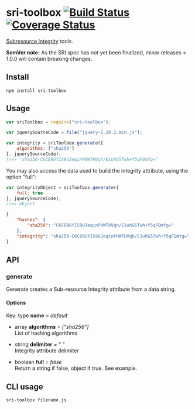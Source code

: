 # sri-toolbox [![Build Status](https://travis-ci.org/neftaly/npm-sri-toolbox.svg?branch=master)](https://travis-ci.org/neftaly/npm-sri-toolbox) [![Coverage Status](https://coveralls.io/repos/neftaly/npm-sri-toolbox/badge.svg?branch=master)](https://coveralls.io/r/neftaly/npm-sri-toolbox?branch=master)

[Subresource Integrity](http://www.w3.org/TR/SRI/) tools.

**SemVer note:** As the SRI spec has not yet been finalized, minor releases < 1.0.0 will contain breaking changes.

Install
-------
```shell
npm install sri-toolbox
```

Usage
-----
```js
var sriToolbox = require("sri-toolbox");

var jquerySourceCode = file("jquery-1.10.2.min.js");

var integrity = sriToolbox.generate({
    algorithms: ["sha256"]
}, jquerySourceCode);
//=> "sha256-C6CB9UYIS9UJeqinPHWTHVqh/E1uhG5Twh+Y5qFQmYg="
```

You may also access the data used to build the integrity attribute, using the option "full":
```js
var integrityObject = sriToolbox.generate({
    full: true
}, jquerySourceCode);
//=> object
```
```json
{
    "hashes": {
        "sha256": "C6CB9UYIS9UJeqinPHWTHVqh/E1uhG5Twh+Y5qFQmYg="
    },
    "integrity": "sha256-C6CB9UYIS9UJeqinPHWTHVqh/E1uhG5Twh+Y5qFQmYg="
}
```

API
-------

### generate

Generate creates a Sub-resource Integrity attribute from a data string.

#### Options

Key: type **name** *= default*  

* array **algorithms** *= ["sha256"]*  
    List of hashing algorithms

* string **delimiter** *= " "*  
    Integrity attribute delimiter

* boolean **full** *= false*  
    Return a string if false, object if true. See example.

CLI usage
-------

```
sri-toolbox filename.js
```

